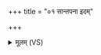 +++
title = "०१ सान्तपना इदम्"

+++
<details><summary>मूलम् (VS)</summary>

सांत॑पना इ॒दं ह॒विर्मरु॑त॒स्तज्जु॑जुष्टन। अ॒स्माको॒ती रि॑शादसः ॥
</details>